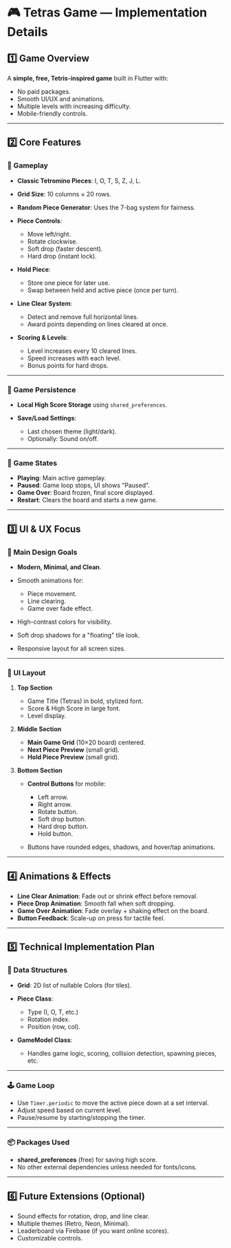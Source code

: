 # 🎮 Tetras Game — Implementation Details

## 1️⃣ Game Overview

A **simple, free, Tetris-inspired game** built in Flutter with:

* No paid packages.
* Smooth UI/UX and animations.
* Multiple levels with increasing difficulty.
* Mobile-friendly controls.

---

## 2️⃣ Core Features

### 🎯 Gameplay

* **Classic Tetromino Pieces**: I, O, T, S, Z, J, L.
* **Grid Size**: 10 columns × 20 rows.
* **Random Piece Generator**: Uses the 7-bag system for fairness.
* **Piece Controls**:

  * Move left/right.
  * Rotate clockwise.
  * Soft drop (faster descent).
  * Hard drop (instant lock).
* **Hold Piece**:

  * Store one piece for later use.
  * Swap between held and active piece (once per turn).
* **Line Clear System**:

  * Detect and remove full horizontal lines.
  * Award points depending on lines cleared at once.
* **Scoring & Levels**:

  * Level increases every 10 cleared lines.
  * Speed increases with each level.
  * Bonus points for hard drops.

---

### 💾 Game Persistence

* **Local High Score Storage** using `shared_preferences`.
* **Save/Load Settings**:

  * Last chosen theme (light/dark).
  * Optionally: Sound on/off.

---

### 🚧 Game States

* **Playing**: Main active gameplay.
* **Paused**: Game loop stops, UI shows "Paused".
* **Game Over**: Board frozen, final score displayed.
* **Restart**: Clears the board and starts a new game.

---

## 3️⃣ UI & UX Focus

### 🎨 Main Design Goals

* **Modern, Minimal, and Clean**.
* Smooth animations for:

  * Piece movement.
  * Line clearing.
  * Game over fade effect.
* High-contrast colors for visibility.
* Soft drop shadows for a "floating" tile look.
* Responsive layout for all screen sizes.

---

### 📱 UI Layout

1. **Top Section**

   * Game Title (Tetras) in bold, stylized font.
   * Score & High Score in large font.
   * Level display.

2. **Middle Section**

   * **Main Game Grid** (10×20 board) centered.
   * **Next Piece Preview** (small grid).
   * **Hold Piece Preview** (small grid).

3. **Bottom Section**

   * **Control Buttons** for mobile:

     * Left arrow.
     * Right arrow.
     * Rotate button.
     * Soft drop button.
     * Hard drop button.
     * Hold button.
   * Buttons have rounded edges, shadows, and hover/tap animations.

---

## 4️⃣ Animations & Effects

* **Line Clear Animation**: Fade out or shrink effect before removal.
* **Piece Drop Animation**: Smooth fall when soft dropping.
* **Game Over Animation**: Fade overlay + shaking effect on the board.
* **Button Feedback**: Scale-up on press for tactile feel.

---

## 5️⃣ Technical Implementation Plan

### 🧩 Data Structures

* **Grid**: 2D list of nullable Colors (for tiles).
* **Piece Class**:

  * Type (I, O, T, etc.)
  * Rotation index.
  * Position (row, col).
* **GameModel Class**:

  * Handles game logic, scoring, collision detection, spawning pieces, etc.

---

### 🕹 Game Loop

* Use `Timer.periodic` to move the active piece down at a set interval.
* Adjust speed based on current level.
* Pause/resume by starting/stopping the timer.

---

### 📦 Packages Used

* **shared\_preferences** (free) for saving high score.
* No other external dependencies unless needed for fonts/icons.

---

## 6️⃣ Future Extensions (Optional)

* Sound effects for rotation, drop, and line clear.
* Multiple themes (Retro, Neon, Minimal).
* Leaderboard via Firebase (if you want online scores).
* Customizable controls.

